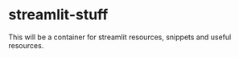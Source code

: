 # streamlit-stuff
This will be a container for streamlit resources, snippets and useful resources. 

